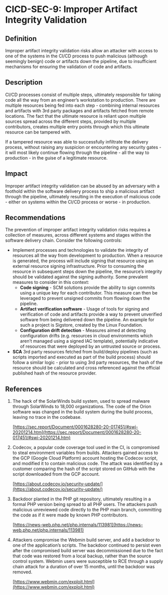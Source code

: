# CICD-SEC-9: Improper Artifact Integrity Validation
## Definition


Improper artifact integrity validation risks allow an attacker with access to one of the systems in the CI/CD process to push malicious (although seemingly benign) code or artifacts down the pipeline, due to insufficient mechanisms for ensuring the validation of code and artifacts. 


## Description

CI/CD processes consist of multiple steps, ultimately responsible for taking code all the way from an engineer’s workstation to production. There are multiple resources being fed into each step - combining internal resources and artifacts with 3rd party packages and artifacts fetched from remote locations. The fact that the ultimate resource is reliant upon multiple sources spread across the different steps, provided by multiple contributors, creates multiple entry points through which this ultimate resource can be tampered with. 

If a tampered resource was able to successfully infiltrate the delivery process, without raising any suspicion or encountering any security gates - it will most likely continue flowing through the pipeline - all the way to production - in the guise of a legitimate resource.


## Impact

Improper artifact integrity validation can be abused by an adversary with a foothold within the software delivery process to ship a malicious artifact through the pipeline, ultimately resulting in the execution of malicious code - either on systems within the CI/CD process or worse - in production.


## Recommendations

The prevention of improper artifact integrity validation risks requires a collection of measures, across different systems and stages within the software delivery chain. Consider the following controls: 



* Implement processes and technologies to validate the integrity of resources all the way from development to production. When a resource is generated, the process will include signing that resource using an external resource signing infrastructure. Prior to consuming the resource in subsequent steps down the pipeline, the resource’s integrity should be validated against the signing authority. Some prevalent measures to consider in this context:
    * **Code signing** - SCM solutions provide the ability to sign commits using a unique key for each contributor. This measure can then be leveraged to prevent unsigned commits from flowing down the pipeline.
    * **Artifact verification software** - Usage of tools for signing and verification of code and artifacts provide a way to prevent unverified software from being delivered down the pipeline. An example for such a project is Sigstore, created by the Linux Foundation.
    * **Configuration drift detection** - Measures aimed at detecting configuration drifts (e.g. resources in cloud environments which aren’t managed using a signed IAC template), potentially indicative of resources that were deployed by an untrusted source or process.
* **SCA** 3rd party resources fetched from build/deploy pipelines (such as scripts imported and executed as part of the build process) should follow a similar logic - prior to using 3rd party resources, the hash of the resource should be calculated and cross referenced against the official published hash of the resource provider. 


## References



1. The hack of the SolarWinds build system, used to spread malware through SolarWinds to 18,000 organizations. The code of the Orion software was changed in the build system during the build process, leaving no trace in the codebase.

	[https://sec.report/Document/0001628280-20-017451/#swi-20201214.htm](https://sec.report/Document/0001628280-20-017451/#swi-20201214.htm)



2. Codecov, a popular code coverage tool used in the CI, is compromised to steal environment variables from builds. Attackers gained access to the GCP (Google Cloud Platform) account hosting the Codecov script, and modified it to contain malicious code. The attack was identified by a customer comparing the hash of the script stored on GitHub with the script downloaded from the GCP account.

    [https://about.codecov.io/security-update/](https://about.codecov.io/security-update/)

3. Backdoor planted in the PHP git repository, ultimately resulting in a formal PHP version being spread to all PHP users. The attackers push malicious unreviewed code directly to the PHP main branch, committing the code as if it were made by known PHP contributors.

    [https://news-web.php.net/php.internals/113981](https://news-web.php.net/php.internals/113981)

4. Attackers compromise the Webmin build server, and add a backdoor to one of the application’s scripts. The backdoor continued to persist even after the compromised build server was decommissioned due to the fact that code was restored from a local backup, rather than the source control system. Webmin users were susceptible to RCE through a supply chain attack for a duration of over 15 months, until the backdoor was removed.

    [https://www.webmin.com/exploit.html](https://www.webmin.com/exploit.html)
